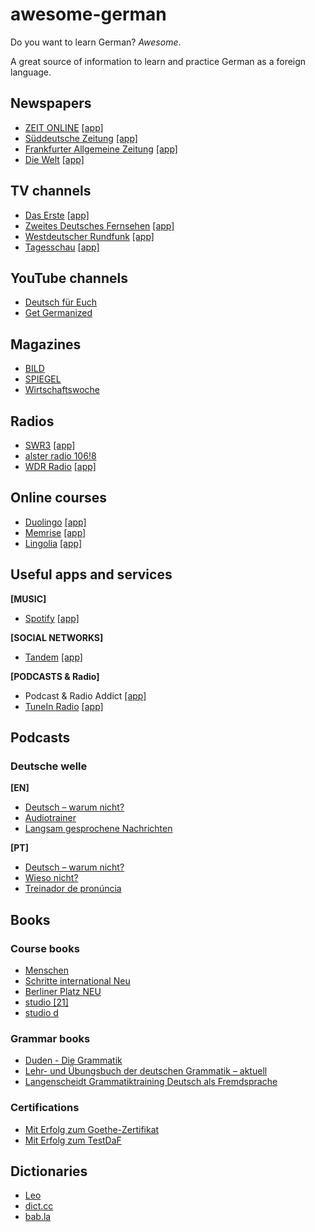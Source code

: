 # awesome-german
Do you want to learn German? *Awesome*.

A great source of information to learn and practice German as a foreign language.

## Newspapers
* [ZEIT ONLINE](http://www.zeit.de/) [\[app\]](https://play.google.com/store/apps/details?id=de.zeit.online)
* [Süddeutsche Zeitung](http://www.sueddeutsche.de/) [\[app\]](https://play.google.com/store/apps/details?id=de.sde.mobile)
* [Frankfurter Allgemeine Zeitung](http://www.faz.net/) [\[app\]](https://play.google.com/store/apps/details?id=net.faz.FAZ)
* [Die Welt](https://www.welt.de/) [\[app\]](https://play.google.com/store/apps/details?id=de.cellular.n24hybrid)

## TV channels
* [Das Erste](http://www.daserste.de/) [\[app\]](https://play.google.com/store/apps/details?id=com.daserste.daserste)
* [Zweites Deutsches Fernsehen](http://www.zdf.de/) [\[app\]](https://play.google.com/store/apps/details?id=com.zdf.android.mediathek)
* [Westdeutscher Rundfunk](http://www1.wdr.de/) [\[app\]](https://play.google.com/store/apps/details?id=de.wdr.ipv)
* [Tagesschau](https://www.tagesschau.de/) [\[app\]](https://play.google.com/store/apps/details?id=de.tagesschau)

## YouTube channels
* [Deutsch für Euch](https://www.youtube.com/user/DeutschFuerEuch)
* [Get Germanized](https://www.youtube.com/user/MeisterLehnsherr)

## Magazines
* [BILD](http://www.bild.de/)
* [SPIEGEL](http://www.spiegel.de/)
* [Wirtschaftswoche](http://www.wiwo.de/)

## Radios
* [SWR3](http://www.swr3.de/) [\[app\]](https://play.google.com/store/apps/details?id=de.swr.swr3radio)
* [alster radio 106!8](http://www.alsterradio.de/)
* [WDR Radio](http://www1.wdr.de/radio/) [\[app\]](https://play.google.com/store/apps/details?id=de.crowdradio.wdr2)

## Online courses
* [Duolingo](https://www.duolingo.com/) [\[app\]](https://play.google.com/store/apps/details?id=com.duolingo)
* [Memrise](https://www.memrise.com/) [\[app\]](https://play.google.com/store/apps/details?id=com.memrise.android.memrisecompanion)
* [Lingolia](https://deutsch.lingolia.com/en/) [\[app\]](https://play.google.com/store/apps/details?id=com.lingolia.daily.app)

## Useful apps and services

**\[MUSIC\]**
* [Spotify](https://spotify.com/) [\[app\]](https://play.google.com/store/apps/details?id=com.spotify.music)

**\[SOCIAL NETWORKS\]**
* [Tandem](https://www.tandem.net/) [\[app\]](https://play.google.com/store/apps/details?id=net.tandem)

**\[PODCASTS & Radio\]**
* Podcast & Radio Addict [\[app\]](https://play.google.com/store/apps/details?id=com.bambuna.podcastaddict)
* [TuneIn Radio](http://tunein.com/) [\[app\]](https://play.google.com/store/apps/details?id=tunein.player)

## Podcasts
### Deutsche welle

**\[EN\]**
* [Deutsch – warum nicht?](http://www.dw.com/en/learn-german/deutsch-warum-nicht/s-2548)
* [Audiotrainer](http://www.dw.com/en/learn-german/audiotrainer/s-9677)
* [Langsam gesprochene Nachrichten](http://www.dw.com/de/deutsch-lernen/nachrichten/s-8030)

**\[PT\]**
* [Deutsch – warum nicht?](http://www.dw.com/pt-br/aprender-alem%C3%A3o/deutsch-warum-nicht/s-2595)
* [Wieso nicht?](http://www.dw.com/pt-br/aprender-alem%C3%A3o/wieso-nicht/s-2596)
* [Treinador de pronúncia](http://www.dw.com/pt-br/aprender-alem%C3%A3o/audiotrainer/s-9667)

## Books
### Course books
* [Menschen](https://www.hueber.de/menschen)
* [Schritte international Neu](https://www.hueber.de/schritte-international-neu)
* [Berliner Platz NEU](http://www.klett-sprachen.de/berliner-platz-neu/r-388/28)
* [studio \[21\]](http://www.cornelsen.de/studio_21/)
* [studio d](http://www.cornelsen.de/studio_d/)

### Grammar books
* [Duden - Die Grammatik](http://www.duden.de/die-grammatik)
* [Lehr- und Übungsbuch der deutschen Grammatik – aktuell](https://shop.hueber.de/de/lb-u-ueb-d-dt-gramm-aktuell.html)
* [Langenscheidt Grammatiktraining Deutsch als Fremdsprache](https://www.langenscheidt.de/Langenscheidt-Grammatiktraining-Deutsch-als-Fremdsprache-Buch-mit-Online-uebungen/978-3-468-34898-3)

### Certifications
* [Mit Erfolg zum Goethe-Zertifikat](http://www.klett-sprachen.de/mit-erfolg-zum-goethe-zertifikat/r-388/174)
* [Mit Erfolg zum TestDaF](http://www.klett-sprachen.de/mit-erfolg-zum-testdaf/r-388/175)

## Dictionaries
* [Leo](https://www.leo.org/)
* [dict.cc](https://www.dict.cc/)
* [bab.la](http://de.bab.la/)
